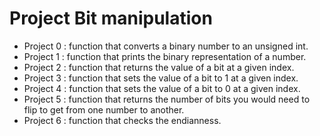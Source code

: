 # Project Bit manipulation
* Project 0 : function that converts a binary number to an unsigned int.
* Project 1 : function that prints the binary representation of a number.
* Project 2 : function that returns the value of a bit at a given index.
* Project 3 : function that sets the value of a bit to 1 at a given index.
* Project 4 : function that sets the value of a bit to 0 at a given index.
* Project 5 : function that returns the number of bits you would need to flip to get from one number to another.
* Project 6 : function that checks the endianness.



